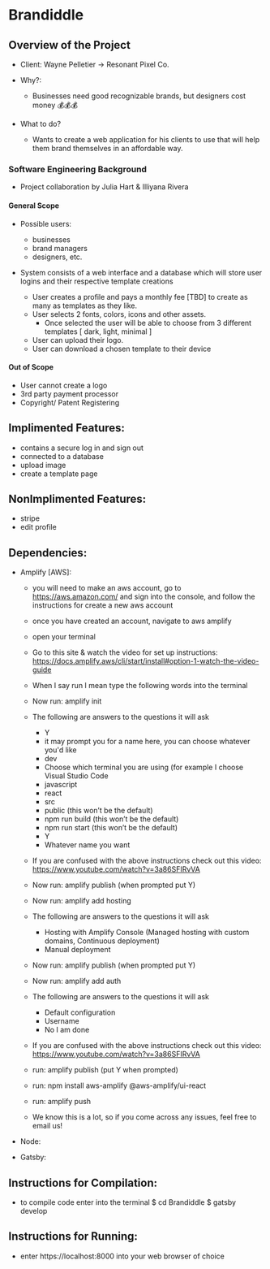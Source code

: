 # Brandiddle

## Overview of the Project

- Client: Wayne Pelletier → Resonant Pixel Co.

- Why?:
  - Businesses need good recognizable brands, but designers cost money 💰💰💰
- What to do?
  - Wants to create a web application for his clients to use that will help them brand themselves in an affordable way.

### Software Engineering Background

- Project collaboration by Julia Hart & Illiyana Rivera

#### General Scope

- Possible users:

  - businesses
  - brand managers
  - designers, etc.

- System consists of a web interface and a database which will store user logins and their respective template creations
  - User creates a profile and pays a monthly fee [TBD] to create as many as templates as they like.
  - User selects 2 fonts, colors, icons and other assets.
    - Once selected the user will be able to choose from 3 different templates [ dark, light, minimal ]
  - User can upload their logo.
  - User can download a chosen template to their device

#### Out of Scope

- User cannot create a logo
- 3rd party payment processor
- Copyright/ Patent Registering

## Implimented Features:

- contains a secure log in and sign out
- connected to a database
- upload image
- create a template page

## NonImplimented Features:

- stripe
- edit profile

## Dependencies:

- Amplify [AWS]:
  - you will need to make an aws account, go to https://aws.amazon.com/ and sign into the console, and follow the instructions for create a new aws account
  - once you have created an account, navigate to aws amplify
  - open your terminal
  - Go to this site & watch the video for set up instructions: https://docs.amplify.aws/cli/start/install#option-1-watch-the-video-guide
  - When I say run I mean type the following words into the terminal
  - Now run:  amplify init
  - The following are answers to the questions it will ask
    -  Y
    - it may prompt you for a name here, you can choose whatever you'd like
    -  dev
    -  Choose which terminal you are using (for example I choose Visual Studio Code
    -  javascript
    -  react
    -  src
    -  public (this won’t be the default)
    -  npm run build (this won’t be the default)
    -  npm run start (this won’t be the default)
    -   Y 
    -   Whatever name you want
  - If you are confused with the above instructions check out this video: https://www.youtube.com/watch?v=3a86SFIRvVA
  - Now run: amplify publish (when prompted put Y)
  - Now run: amplify add hosting
  - The following are answers to the questions it will ask
     - Hosting with Amplify Console (Managed hosting with custom domains, Continuous deployment) 
     - Manual deployment
     
  - Now run: amplify publish (when prompted put Y)
  - Now run: amplify add auth
  - The following are answers to the questions it will ask
     - Default configuration
     - Username
     - No I am done
   - If you are confused with the above instructions check out this video: https://www.youtube.com/watch?v=3a86SFIRvVA
   - run: amplify publish (put Y when prompted)
   - run: npm install aws-amplify @aws-amplify/ui-react
   - run: amplify push
   - We know this is a lot, so if you come across any issues, feel free to email us!

- Node:

- Gatsby:

## Instructions for Compilation:

- to compile code enter into the terminal
  $ cd Brandiddle
  $ gatsby develop

## Instructions for Running:

- enter https://localhost:8000 into your web browser of choice
